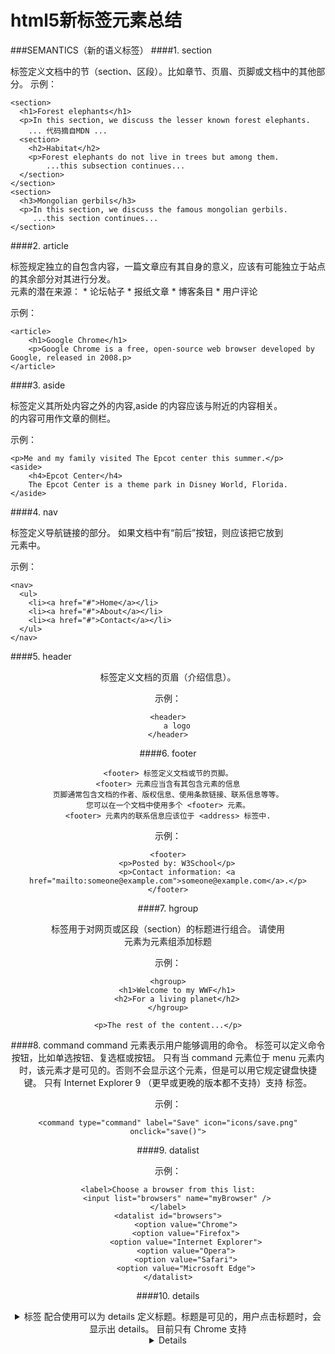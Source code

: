 # html5新标签元素总结

###SEMANTICS（新的语义标签）
####1. section
	<section> 标签定义文档中的节（section、区段）。比如章节、页眉、页脚或文档中的其他部分。
示例：	
	
	<section>
	  <h1>Forest elephants</h1>    
	  <p>In this section, we discuss the lesser known forest elephants. 
	    ... 代码摘自MDN ...
	  <section>
	    <h2>Habitat</h2>  
	    <p>Forest elephants do not live in trees but among them.
	        ...this subsection continues...
	  </section>
	</section>
	<section>
	  <h3>Mongolian gerbils</h3>
	  <p>In this section, we discuss the famous mongolian gerbils. 
	     ...this section continues...
	</section>
	
####2. article
	<article> 标签规定独立的自包含内容，一篇文章应有其自身的意义，应该有可能独立于站点的其余部分对其进行分发。
	<article> 元素的潜在来源：
		* 论坛帖子
		* 报纸文章
		* 博客条目
		* 用户评论
		
示例：

	<article>
  		<h1>Google Chrome</h1>
  		<p>Google Chrome is a free, open-source web browser developed by Google, released in 2008.p>
	</article>
	
####3. aside
	<aside> 标签定义其所处内容之外的内容,aside 的内容应该与附近的内容相关。
	<aside> 的内容可用作文章的侧栏。
	
示例：

	<p>Me and my family visited The Epcot center this summer.</p>
	<aside>
		<h4>Epcot Center</h4>
		The Epcot Center is a theme park in Disney World, Florida.
	</aside>	

####4. nav
	<nav> 标签定义导航链接的部分。
	如果文档中有“前后”按钮，则应该把它放到 <nav> 元素中。
		
示例：

	<nav>
	  <ul>
	    <li><a href="#">Home</a></li>
	    <li><a href="#">About</a></li>
	    <li><a href="#">Contact</a></li>
	  </ul>
	</nav>
	
####5. header
	<header> 标签定义文档的页眉（介绍信息）。	
	
示例：

	<header>
  		a logo
	</header>
	
####6. footer
	
	<footer> 标签定义文档或节的页脚。
	<footer> 元素应当含有其包含元素的信息
	页脚通常包含文档的作者、版权信息、使用条款链接、联系信息等等。
	您可以在一个文档中使用多个 <footer> 元素。
	<footer> 元素内的联系信息应该位于 <address> 标签中.

示例：
	
	<footer>
  		<p>Posted by: W3School</p>
  		<p>Contact information: <a href="mailto:someone@example.com">someone@example.com</a>.</p>
	</footer>

####7. hgroup
	<hgroup> 标签用于对网页或区段（section）的标题进行组合。
	请使用 <figcaption> 元素为元素组添加标题
	
示例：
	
	<hgroup>
  		<h1>Welcome to my WWF</h1>
  		<h2>For a living planet</h2>
	</hgroup>

	<p>The rest of the content...</p>
	
####8. command
	command 元素表示用户能够调用的命令。
	<command> 标签可以定义命令按钮，比如单选按钮、复选框或按钮。
	只有当 command 元素位于 menu 元素内时，该元素才是可见的。否则不会显示这个元素，但是可以用它规定键盘快捷	键。
	只有 Internet Explorer 9 （更早或更晚的版本都不支持）支持 <command> 标签。
	
示例：
	
	<command type="command" label="Save" icon="icons/save.png" onclick="save()">
	
####9. datalist
	<datalist> 标签定义选项列表。请与 input 元素配合使用该元素，来定义 input 可能的值。
	datalist 及其选项不会被显示出来，它仅仅是合法的输入值列表。
	请使用 input 元素的 list 属性来绑定 datalist。
	所有主流浏览器都支持 <datalist> 标签，除了 Internet Explorer 和 Safari。
	
示例：
	
	<label>Choose a browser from this list:
		<input list="browsers" name="myBrowser" />
	</label>
	<datalist id="browsers">
			<option value="Chrome">
 			<option value="Firefox">
 			<option value="Internet Explorer">
 			<option value="Opera">
 			<option value="Safari">
 			<option value="Microsoft Edge">
	</datalist>
	
####10. details
	<details> 标签用于描述文档或文档某个部分的细节。
	与 <summary> 标签 配合使用可以为 details 定义标题。标题是可见的，用户点击标题时，会显示出 details。
	目前只有 Chrome 支持 <details> 标签。
	
示例：

	<details>
	  <summary>Some details</summary>
	  <p>More info about the details.</p>
	</details>

####11. embed
	<embed> 标签定义嵌入的内容，比如插件。
	
<table>
	<thead>
		<tr>
			<th>属性</th>
			<th>值</th>
			<th>描述</th>
		</tr>
	</thead>
	<tbody>
		<tr>
			<td>height</td>
			<td>pixels</td>
			<td>设置嵌入内容的高度。</td>
		</tr>
		<tr>
			<td>src</td>
			<td>url</td>
			<td>嵌入内容的 URL。</td>
		</tr>
		<tr>
			<td>type</td>
			<td>type</td>
			<td>定义嵌入内容的类型。</td>
		</tr>
		<tr>
			<td>width</td>
			<td>pixels</td>
			<td>设置嵌入内容的宽度。</td>
		</tr>
	</tbody>
</table>
	
示例：
	
	<embed type="video/quicktime" src="movie.mov" width="640" height="480">
	
####12. figcaption
	用作文档中插图的图像，带有一个标题
	<figcaption> 标签定义 figure 元素的标题（caption）。
	"figcaption" 元素应该被置于 "figure" 元素的第一个或最后一个子元素的位置。
	所有主流浏览器都支持 <figcaption> 标签。
	
示例1 ：
	
	<!-- Just a figure -->
	<figure>
	 <img src="https://developer.cdn.mozilla.net/media/img/mdn-logo-sm.png" alt="An awesome picture">
	</figure>
	<p></p>
	<!-- Figure with figcaption -->
	<figure>
	 <img src="https://developer.cdn.mozilla.net/media/img/mdn-logo-sm.png" alt="An awesome picture">	
	 <figcaption>Fig1. MDN Logo</figcaption>
	</figure>
	<p></p>
	
示例2 ：
	
	<figure>
	  <figcaption>Get browser details using navigator</figcaption>
	  <pre>
		function NavigatorExample() {
		  var txt;
		  txt = "Browser CodeName: " + navigator.appCodeName;
		  txt+= "Browser Name: " + navigator.appName;
		  txt+= "Browser Version: " + navigator.appVersion ;
		  txt+= "Cookies Enabled: " + navigator.cookieEnabled;
		  txt+= "Platform: " + navigator.platform;
		  txt+= "User-agent header: " + navigator.userAgent;
		}            
	  </pre>
	</figure>
如下是示例2的显示结果


<figure>
  <figcaption>Get browser details using navigator</figcaption>
  <pre>
	function NavigatorExample() {
	  var txt;
	  txt = "Browser CodeName: " + navigator.appCodeName;
	  txt+= "Browser Name: " + navigator.appName;
	  txt+= "Browser Version: " + navigator.appVersion ;
	  txt+= "Cookies Enabled: " + navigator.cookieEnabled;
	  txt+= "Platform: " + navigator.platform;
	  txt+= "User-agent header: " + navigator.userAgent;
	}            
  </pre>
</figure>

示例3： 
	
	<figure>
	  <figcaption><cite>Edsger Dijkstra :-</cite></figcaption>
	  <p>"If debugging is the process of removing software bugs, <br /> then programming must 		be the process of putting them in"</p>
	</figure>
	
示例4 ：

	<figure>
		 <p>
		  Depression is running through my head,<br>
		  These thoughts make me think of death,<br>
		  A darkness which blanks my mind,<br>
		  A walk through the graveyard, what can I find?....
		 </p>
		 <figcaption><cite>Depression</cite>. By: Darren Harris</figcaption>
	</figure>

####13. figure
	用作文档中插图的图像
	<figure> 标签规定独立的流内容（图像、图表、照片、代码等等）。
	figure 元素的内容应该与主内容相关，但如果被删除，则不应对文档流产生影响。
	请使用 <figcaption> 元素为 figure 添加标题（caption）。
	
示例请参见  **figcaption**

####14. keygen
	<keygen> 标签规定用于表单的密钥对生成器字段。
	当提交表单时，私钥存储在本地，公钥发送到服务器。
	所有主流浏览器都支持 <keygen> 标签，除了 Internet Explorer 和 Safari。
	
示例：
	
	<form action="demo_keygen.asp" method="get">
		Username: <input type="text" name="usr_name" />
		Encryption: <keygen name="security" />
		<input type="submit" />
	</form>
	
	<keygen name="name" challenge="challenge string" keytype="type" keyparams="pqg-params">
	
	已被web标准移除